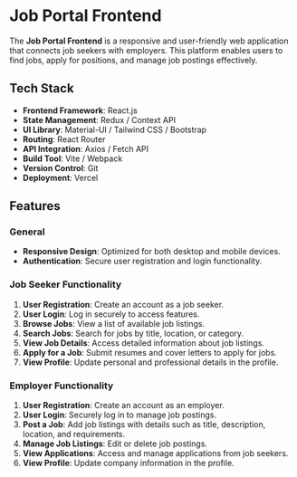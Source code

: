 # Job Portal Frontend

The **Job Portal Frontend** is a responsive and user-friendly web application that connects job seekers with employers. This platform enables users to find jobs, apply for positions, and manage job postings effectively.
## Tech Stack

- **Frontend Framework**: React.js
- **State Management**: Redux / Context API
- **UI Library**: Material-UI / Tailwind CSS / Bootstrap
- **Routing**: React Router
- **API Integration**: Axios / Fetch API
- **Build Tool**: Vite / Webpack
- **Version Control**: Git
- **Deployment**: Vercel

## Features

### General
- **Responsive Design**: Optimized for both desktop and mobile devices.
- **Authentication**: Secure user registration and login functionality.

### Job Seeker Functionality
1. **User Registration**: Create an account as a job seeker.
2. **User Login**: Log in securely to access features.
3. **Browse Jobs**: View a list of available job listings.
4. **Search Jobs**: Search for jobs by title, location, or category.
5. **View Job Details**: Access detailed information about job listings.
6. **Apply for a Job**: Submit resumes and cover letters to apply for jobs.
7. **View Profile**: Update personal and professional details in the profile.

### Employer Functionality
1. **User Registration**: Create an account as an employer.
2. **User Login**: Securely log in to manage job postings.
3. **Post a Job**: Add job listings with details such as title, description, location, and requirements.
4. **Manage Job Listings**: Edit or delete job postings.
5. **View Applications**: Access and manage applications from job seekers.
6. **View Profile**: Update company information in the profile.

